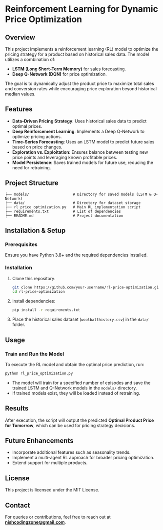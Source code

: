 # Reinforcement Learning for Dynamic Price Optimization

## Overview
This project implements a reinforcement learning (RL) model to optimize the pricing strategy for a product based on historical sales data. The model utilizes a combination of:
- **LSTM (Long Short-Term Memory)** for sales forecasting.
- **Deep Q-Network (DQN)** for price optimization.

The goal is to dynamically adjust the product price to maximize total sales and conversion rates while encouraging price exploration beyond historical median values.

## Features
- **Data-Driven Pricing Strategy**: Uses historical sales data to predict optimal prices.
- **Deep Reinforcement Learning**: Implements a Deep Q-Network to optimize pricing actions.
- **Time-Series Forecasting**: Uses an LSTM model to predict future sales based on price changes.
- **Exploration vs. Exploitation**: Ensures balance between testing new price points and leveraging known profitable prices.
- **Model Persistence**: Saves trained models for future use, reducing the need for retraining.

## Project Structure
```
├── models/                    # Directory for saved models (LSTM & Q-Network)
├── data/                      # Directory for dataset storage
├── rl_price_optimization.py   # Main RL implementation script
├── requirements.txt           # List of dependencies
├── README.md                  # Project documentation
```

## Installation & Setup
### Prerequisites
Ensure you have Python 3.8+ and the required dependencies installed.

### Installation
1. Clone this repository:
   ```bash
   git clone https://github.com/your-username/rl-price-optimization.git
   cd rl-price-optimization
   ```
2. Install dependencies:
   ```bash
   pip install -r requirements.txt
   ```
3. Place the historical sales dataset (`woolballhistory.csv`) in the `data/` folder.

## Usage
### Train and Run the Model
To execute the RL model and obtain the optimal price prediction, run:
```bash
python rl_price_optimization.py
```
- The model will train for a specified number of episodes and save the trained LSTM and Q-Network models in the `models/` directory.
- If trained models exist, they will be loaded instead of retraining.

## Results
After execution, the script will output the predicted **Optimal Product Price for Tomorrow**, which can be used for pricing strategy decisions.

## Future Enhancements
- Incorporate additional features such as seasonality trends.
- Implement a multi-agent RL approach for broader pricing optimization.
- Extend support for multiple products.

## License
This project is licensed under the MIT License.

## Contact
For queries or contributions, feel free to reach out at **nishcodingzone@gmail.com**.
